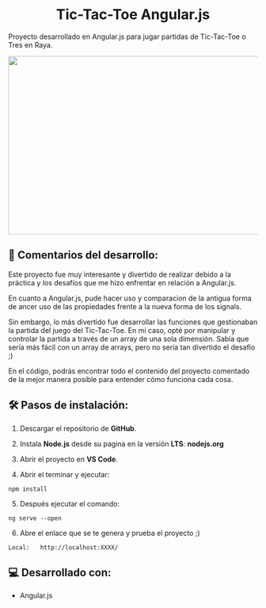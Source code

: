 <h1 align="center" id="title">Tic-Tac-Toe Angular.js</h1>

Proyecto desarrollado en Angular.js para jugar partidas de Tic-Tac-Toe o Tres en Raya.

<p align="center">
  <img src="https://github.com/m0usedev/mouse-tracking-React.js/assets/127488603/aa0b0fde-890e-4166-b050-635ef8ba8556" width="546" height="360">
</p>


## 📖 Comentarios del desarrollo:

Este proyecto fue muy interesante y divertido de realizar debido a la práctica y los desafíos que me hizo enfrentar en relación a Angular.js.

En cuanto a Angular.js, pude hacer uso y comparacion de la antigua forma de ancer uso de las propiedades frente a la nueva forma de los signals.

Sin embargo, lo más divertido fue desarrollar las funciones que gestionaban la partida del juego del Tic-Tac-Toe. En mi caso, opté por manipular y controlar la partida a través de un array de una sola dimensión. Sabía que sería más fácil con un array de arrays, pero no sería tan divertido el desafío ;)

En el código, podrás encontrar todo el contenido del proyecto comentado de la mejor manera posible para entender cómo funciona cada cosa.


## 🛠️ Pasos de instalación:

1. Descargar el repositorio de **GitHub**.

2. Instala **Node.js** desde su pagina en la versión **LTS**: **nodejs.org**

3. Abrir el proyecto en **VS Code**.

4. Abrir el terminar y ejecutar:

```
npm install
```

5. Después ejecutar el comando: 

```
ng serve --open
```

6. Abre el enlace que se te genera y prueba el proyecto ;)

```
Local:   http://localhost:XXXX/
```

  
  
## 💻 Desarrollado con:

*   Angular.js
